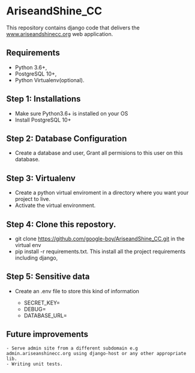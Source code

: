 # AriseandShine_CC

This repository contains django code that delivers the www.ariseandshinecc.org web application.

## Requirements

 - Python 3.6+,
 - PostgreSQL 10+,
 - Python Virtualenv(optional).
 
## Step 1: Installations

  - Make sure Python3.6+ is installed on your OS
  - Install PostgreSQL 10+
  
## Step 2: Database Configuration
  - Create a database and user, Grant all permisions to this user on this database.
 
## Step 3: Virtualenv

  - Create a python virtual enviroment in a directory where you want your project to live.
  - Activate the virtual environment.
  
## Step 4: Clone this repostory.

  - git clone https://github.com/google-boy/AriseandShine_CC.git in the virtual env
  - pip install -r requirements.txt. This install all the project requirements including django,

## Step 5: Sensitive data

  - Create an .env file to store this kind of information
    
      - SECRET_KEY=
      - DEBUG=
      - DATABASE_URL=


## Future improvements

    - Serve admin site from a different subdomain e.g admin.ariseanshinecc.org using django-host or any other appropriate lib.
    - Writing unit tests.
